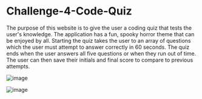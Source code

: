 # Challenge-4-Code-Quiz
The purpose of this website is to give the user a coding quiz that tests the user's knowledge.
The application has a fun, spooky horror theme that can be enjoyed by all.
Starting the quiz takes the user to an array of questions which the user must attempt to answer correctly in 60 seconds.
The quiz ends when the user answers all five questions or when they run out of time.
The user can then save their initials and final score to compare to previous attempts.

![image](https://user-images.githubusercontent.com/93448964/166124864-2adc022e-74fa-4a0a-977e-8c9fc7c6f1c5.png)

![image](https://user-images.githubusercontent.com/93448964/166124876-becbdeb5-1c7e-4a4c-99a1-65618df08beb.png)
